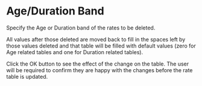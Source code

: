 # Age/Duration Band

Specify the Age or Duration band of the rates to be deleted.

All values after those deleted are moved back to fill in the spaces left
by those values deleted and that table will be filled with default
values (zero for Age related tables and one for Duration related
tables).

Click the OK button to see the effect of the change on the table. The
user will be required to confirm they are happy with the changes before
the rate table is updated.
